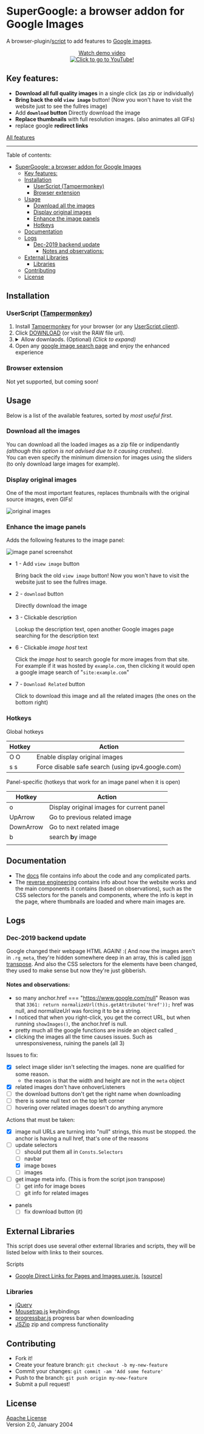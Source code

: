 # SuperGoogle: a browser addon for Google Images

<!-- <a href="" target="_blank"><img alt="chrome-icon" src="https://imgur.com/3C4iKO0.png" width="64" height="64"></a> -->
<!-- <a href="" target="_blank"><img alt="firefox-icon" src="https://imgur.com/Dy442GK.png" width="64" height="64"></a>
<a href="" target="_blank"><img alt="edge-icon" src="https://imgur.com/RlmwPGO.png" width="64" height="64"></a>
<a href="" target="_blank"><img alt="opera-icon" src="https://imgur.com/nSJ9htU.png" width="64" height="64"></a>
<a href="" target="_blank"><img alt="safari-icon" src="https://imgur.com/ENbaWUu.png" width="64" height="64"></a>
<a href="" target="_blank"><img alt="webbrowser-icon" src="https://imgur.com/EuDp4vP.png" width="64" height="64"></a>
<a href="" target="_blank"><img alt="brave-icon" src="https://imgur.com/z8yjLZ2.png" width="64" height="64"></a>
<a href="" target="_blank"><img alt="torr-icon" src="https://imgur.com/uhb8M86.png" width="64" height="64"></a> -->

A browser-plugin/[script](https://openuserjs.org/about/Userscript-Beginners-HOWTO) to add features to [Google images](https://www.google.com/search?q=example&tbm=isch&safe=strict).

<div align='center'>
     <a href = 'https://youtu.be/ceFuBh8r8GQ?t=24'>
     Watch demo video<br>
        <img src = './Screenshots/Screenshot_imageBoxes_playing_GIFs.gif' alt = 'Click to go to YouTube!' max-height = '400px'>
     </a>
</div>

## Key features:

- **Download all full quality images** in a single click (as zip or individually)
- **Bring back the old `view image`** button! (Now you won't have to visit the website just to see the fullres image)
- Add **`download` button** Directly download the image
- **Replace thumbnails** with full resolution images. (also animates all GIFs)
- replace google **redirect links**

[All features](#Features)

-----

Table of contents:

- [SuperGoogle: a browser addon for Google Images](#supergoogle-a-browser-addon-for-google-images)
  - [Key features:](#key-features)
  - [Installation](#installation)
    - [UserScript (Tampermonkey)](#userscript-tampermonkey)
    - [Browser extension](#browser-extension)
  - [Usage](#usage)
    - [Download all the images](#download-all-the-images)
    - [Display original images](#display-original-images)
    - [Enhance the image panels](#enhance-the-image-panels)
    - [Hotkeys](#hotkeys)
  - [Documentation](#documentation)
  - [Logs](#logs)
    - [Dec-2019 backend update](#dec-2019-backend-update)
      - [Notes and observations:](#notes-and-observations)
  - [External Libraries](#external-libraries)
    - [Libraries](#libraries)
  - [Contributing](#contributing)
  - [License](#license)

## Installation

### UserScript ([Tampermonkey](install:tampermonkey-chrome))

1. Install [Tampermonkey](install:tampermonkey-chrome) for your browser (or any [UserScript client][guide:get-user-script]).
2. Click [DOWNLOAD][download-link] (or visit the RAW file url).
3.  <details>
    <summary>Allow downlaods. (Optional) <i>(Click to expand)</i></summary>
    <ul>
    <li>
    <a href="https://www.tampermonkey.net/faq.php#Q302">Enable <code>Browser API</code>.
      <br>
      <img alt="enable browser API beta" src="https://www.tampermonkey.net/images/animated/gm_download.gif">
    </a>
    <br>
    <ul>
      <li>Go to the Tampermonkey options page</li>
      <li>Scroll down to the <i>Downloads</i> section</li>
      <li>Double-check the <i>Whitelisted File Extensions</i> setting to not contain file extensions of executable files</li>
      <li>Select <i>Browser API</i> at the <i>Download Mode</i> option</li>
      <li>A notification may come up, you need to click at it and to click <i>confirm</i> at the permission grant dialog</li>
    </ul>
    </li>
    <li>When prompted, allow the script to load images, click <code>Always allow all domains</code> (only needed once).<br> <img src="./Screenshots/Screenshot_tampermonkey_allow_connect.png" alt="allow connect permissions" width="250"></li>
    </ul>
    </details>
4. Open any [google image search page](https://www.google.com/search?q=example&tbm=isch&safe=strict) and enjoy the enhanced experience

### Browser extension

Not yet supported, but coming soon!

## Usage

Below is a list of the available features, sorted by *most useful first*.

### Download all the images

You can download all the loaded images as a zip file or indipendantly *(although this option is not advised due to it causing crashes)*.  
You can even specify the minimum dimension for images using the sliders (to only download large images for example).

### Display original images

One of the most important features, replaces thumbnails with the original source images, even GIFs!

![original images](./Screenshots/Screenshot_imageBoxes_playing_GIFs.gif)

### Enhance the image panels

Adds the following features to the image panel:

![image panel screenshot](./Screenshots/Screenshot_1_ImagePanel_Details.png)

- 1 - Add `view image` button

    Bring back the old `view image` button! Now you won't have to visit the website just to see the fullres image.

- 2 - `download` button

    Directly download the image

- 3 - Clickable description

    Lookup the description text, open another Google images page searching for the description text

<!-- - 5 - Click to view images with **similar dimensions**

    I really missed this feature when Google removed it -->

- 6 - Clickable *image host* text

    Click the *image host* to search google for more images from that site. For example if it was hosted by `example.com`, then clicking it would open a google image search of "`site:example.com`"

- 7 - `Download Related` button

    Click to download this image and all the related images (the ones on the bottom right)

<!-- - 8 - Clickable *page host* text

    Click the *page host* to search google for more images from that site. For example if it was hosted by `example.com`, then clicking it would open a google image search of "`site:example.com`" -->

<!-- TODO: continue listing features -->

### Hotkeys

<!-- TODO: list hotkeys -->

Global hotkeys

| Hotkey | Action                                            |
| ------ | ------------------------------------------------- |
| O O    | Enable display original images                    |
| s s    | Force disable safe search (using ipv4.google.com) |

Panel-specific (hotkeys that work for an image panel when it is open)

| Hotkey    | Action                                    |
| --------- | ----------------------------------------- |
| o         | Display original images for current panel |
| UpArrow   | Go to previous related image              |
| DownArrow | Go to next related image                  |
| b         | search **b**y image                       |
|           |                                           |

## Documentation

- The [docs](docs/doc.md) file contains info about the code and any complicated parts.
- The [reverse engineering](docs\ReverseEngineering.md) contains info about how the website works and the main components it contains (based on observations), such as the CSS selectors for the panels and components, where the info is kept in the page, where thumbnails are loaded and where main images are.

## Logs

### Dec-2019 backend update

Google changed their webpage HTML AGAIN! :(
And now the images aren't in `.rg_meta`, they're hidden somewhere deep in an array, this is called [json transpose](https://codesandbox.io/s/vue-json-transpose-dt915?from-embed).
And also the CSS selectors for the elements have been changed, they used to make sense but now they're just gibberish.

#### Notes and observations:

- so many anchor.href === "https://www.google.com/null"
  Reason was that `3361: return normalizeUrl(this.getAttribute('href'));` href was null, and normalizeUrl was forcing it to be a string.
- I noticed that when you right-click, you get the correct URL, but when running `showImages()`, the anchor.href is null.
- pretty much all the google functions are inside an object called `_`
- clicking the images all the time causes issues. Such as unresponsiveness, ruining the panels (all 3)

Issues to fix:

- [x] select image slider isn't selecting the images. none are qualified for some reason.
    - the reason is that the width and height are not in the `meta` object
- [x] related images don't have onhoverListeners
- [ ] the download buttons don't get the right name when downloading
- [ ] there is some null text on the top left corner
- [ ] hovering over related images doesn't do anything anymore

Actions that must be taken:
- [x] image null URLs are turning into "null" strings, this must be stopped. the anchor is having a null href, that's one of the reasons
- [ ] update selectors
  - [ ] should put them all in `Consts.Selectors`
  - [ ] navbar
  - [x] image boxes
  - [ ] images
- [ ] get image meta info. (This is from the script json transpose)
  - [ ] get info for image boxes
  - [ ] git info for related images
- panels
  - [ ] fix download button (it)

## External Libraries

This script does use several other external libraries and scripts, they will be listed below with links to their sources.

Scripts

- [Google Direct Links for Pages and Images.user.js](lib/Google%20Direct%20Links%20for%20Pages%20and%20Images.user.js), [[source]](https://greasyfork.org/scripts/19210-google-direct-links-for-pages-and-images/code/Google:%20Direct%20Links%20for%20Pages%20and%20Images.user.js)

### Libraries

- [jQuery](https://jquery.com/)
- [Mousetrap.js](https://github.com/ccampbell/mousetrap) keybindings
- [progressbar.js](https://github.com/kimmobrunfeldt/progressbar.js/) progress bar when downloading
- [JSZip](https://github.com/Stuk/jszip) zip and compress functionality

## Contributing

- Fork it!
- Create your feature branch: `git checkout -b my-new-feature`
- Commit your changes: `git commit -am 'Add some feature'`
- Push to the branch: `git push origin my-new-feature`
- Submit a pull request!

## License

[Apache License](LICENSE.md)  
Version 2.0, January 2004

[guide:get-user-script]: https://openuserjs.org/about/Userscript-Beginners-HOWTO#how-do-i-get-going-
[guide:userscript]: https://simply-how.com/enhance-and-fine-tune-any-web-page-the-complete-user-scripts-guide#section-2
[guide:browser-API-beta]: https://www.tampermonkey.net/faq.php#Q302
[guide:browser-API-beta-gif]: https://www.tampermonkey.net/images/animated/gm_download.gif
[download-link]: https://github.com/FarisHijazi/SuperGoogle/raw/master/SuperGoogle.user.js
[install:tampermonkey-chrome]: https://www.tampermonkey.net/index.php?ext=dhdg&browser=chrome

[chrome-icon]: https://imgur.com/3C4iKO0.png
[firefox-icon]: https://imgur.com/Dy442GK.png
[edge-icon]: https://imgur.com/RlmwPGO.png
[opera-icon]: https://imgur.com/nSJ9htU.png
[safari-icon]: https://imgur.com/ENbaWUu.png
[webbrowser-icon]: https://imgur.com/EuDp4vP.png
[brave-icon]: https://imgur.com/z8yjLZ2.png
[torr-icon]: https://imgur.com/uhb8M86.png
